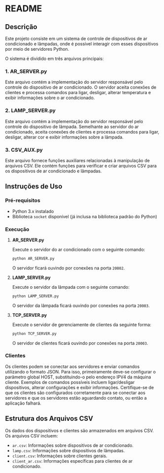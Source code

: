 # README

## Descrição

Este projeto consiste em um sistema de controle de dispositivos de ar condicionado e lâmpadas, onde é possível interagir com esses dispositivos por meio de servidores Python.

O sistema é dividido em três arquivos principais:

### 1. **AR_SERVER.py**

Este arquivo contém a implementação do servidor responsável pelo controle do dispositivo de ar condicionado. O servidor aceita conexões de clientes e processa comandos para ligar, desligar, alterar temperatura e exibir informações sobre o ar condicionado.

### 2. **LAMP_SERVER.py**

Este arquivo contém a implementação do servidor responsável pelo controle do dispositivo de lâmpada. Semelhante ao servidor do ar condicionado, aceita conexões de clientes e processa comandos para ligar, desligar, alterar cor e exibir informações sobre a lâmpada.

### 3. **CSV_AUX.py**

Este arquivo fornece funções auxiliares relacionadas à manipulação de arquivos CSV. Ele contém funções para verificar e criar arquivos CSV para os dispositivos de ar condicionado e lâmpadas.

## Instruções de Uso

### Pré-requisitos

- Python 3.x instalado
- Biblioteca `socket` disponível (já inclusa na biblioteca padrão do Python)

### Execução

1. **AR_SERVER.py**

   Execute o servidor do ar condicionado com o seguinte comando:

   ```bash
   python AR_SERVER.py
   ```

   O servidor ficará ouvindo por conexões na porta `20002`.

2. **LAMP_SERVER.py**

   Execute o servidor da lâmpada com o seguinte comando:

   ```bash
   python LAMP_SERVER.py
   ```

   O servidor da lâmpada ficará ouvindo por conexões na porta `20003`.

3. **TCP_SERVER.py**

   Execute o servidor de gerenciamente de clientes da seguinte forma:

   ```bash
   python TCP_SERVER.py
   ```

   O servidor de clientes ficará ouvindo por conexões na porta `20003`.

### Clientes

Os clientes podem se conectar aos servidores e enviar comandos utilizando o formato JSON. Para isso, primeiramente deve-se configurar o parâmetro global HOST, substituindo-o pelo endereço IPV4 da máquina cliente. Exemplos de comandos possíveis incluem ligar/desligar dispositivos, alterar configurações e exibir informações. Certifique-se de que os clientes são configurados corretamente para se conectar aos servidores e que os servidores estão aguardando contato, ou então a aplicação falhará.

## Estrutura dos Arquivos CSV

Os dados dos dispositivos e clientes são armazenados em arquivos CSV. Os arquivos CSV incluem:

- `ar.csv`: Informações sobre dispositivos de ar condicionado.
- `lamp.csv`: Informações sobre dispositivos de lâmpadas.
- `client.csv`: Informações sobre clientes gerais.
- `client_ar.csv`: Informações específicas para clientes de ar condicionado.
